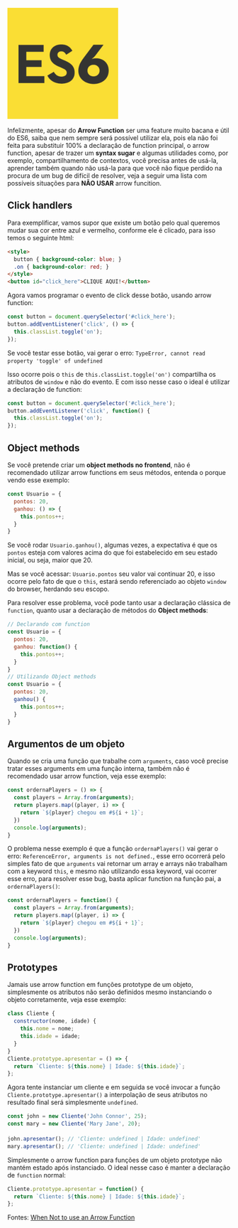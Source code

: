 ![ES6 Arrow Functions](/images/es6-logo.jpg "ES6 Arrow Functions")

Infelizmente, apesar do **Arrow Function** ser uma feature muito bacana e útil do ES6, saiba que nem sempre será possível utilizar ela, pois ela não foi feita para substituir 100% a declaração de function principal, o arrow function, apesar de trazer um **syntax sugar** e algumas utilidades como, por exemplo, compartilhamento de contextos, você precisa antes de usá-la, aprender também quando não usá-la para que você não fique perdido na procura de um bug de difícil de resolver, veja a seguir uma lista com possíveis situações para **NÃO USAR** arrow funcition.

## Click handlers

Para exemplificar, vamos supor que existe um botão pelo qual queremos mudar sua cor entre azul e vermelho, conforme ele é clicado, para isso temos o seguinte html:

``` html
<style>
  button { background-color: blue; }
  .on { background-color: red; }
</style>
<button id="click_here">CLIQUE AQUI!</button>
```

Agora vamos programar o evento de click desse botão, usando arrow function:

``` javascript
const button = document.querySelector('#click_here');
button.addEventListener('click', () => {
  this.classList.toggle('on');
});
```

Se você testar esse botão, vai gerar o erro: `TypeError, cannot read property 'toggle' of undefined`

Isso ocorre pois o `this` de `this.classList.toggle('on')` compartilha os atributos de `window` e não do evento. E com isso nesse caso o ideal é utilizar a declaração de function:

``` javascript
const button = document.querySelector('#click_here');
button.addEventListener('click', function() {
  this.classList.toggle('on');
});
```

## Object methods

Se você pretende criar um **object methods no frontend**, não é recomendado utilizar arrow functions em seus métodos, entenda o porque vendo esse exemplo:

``` javascript
const Usuario = {
  pontos: 20,
  ganhou: () => {
    this.pontos++;
  }
}
```

Se você rodar `Usuario.ganhou()`, algumas vezes, a expectativa é que os `pontos` esteja com valores acima do que foi estabelecido em seu estado inicial, ou seja, maior que 20.

Mas se você acessar: `Usuario.pontos` seu valor vai continuar 20, e isso ocorre pelo fato de que o `this`, estará sendo referenciado ao objeto `window` do browser, herdando seu escopo.

Para resolver esse problema, você pode tanto usar a declaração clássica de `function`, quanto usar a declaração de métodos do **Object methods**:

``` javascript
// Declarando com function
const Usuario = {
  pontos: 20,
  ganhou: function() {
    this.pontos++;
  }
}
// Utilizando Object methods
const Usuario = {
  pontos: 20,
  ganhou() {
    this.pontos++;
  }
}
```

## Argumentos de um objeto

Quando se cria uma função que trabalhe com `arguments`, caso você precise tratar esses arguments em uma função interna, também não é recomendado usar arrow function, veja esse exemplo:

``` javascript
const ordernaPlayers = () => {
  const players = Array.from(arguments);
  return players.map((player, i) => {
    return `${player} chegou em #${i + 1}`;
  })
  console.log(arguments);
}
```

O problema nesse exemplo é que a função `ordernaPlayers()` vai gerar o erro: `ReferenceError, arguments is not defined.`, esse erro ocorrerá pelo simples fato de que `arguments` vai retornar um array e arrays não trabalham com a keyword `this`, e mesmo não utilizando essa keyword, vai ocorrer esse erro, para resolver esse bug, basta aplicar function na função pai, a `ordernaPlayers()`:

``` javascript
const ordernaPlayers = function() {
  const players = Array.from(arguments);
  return players.map((player, i) => {
    return `${player} chegou em #${i + 1}`;
  })
  console.log(arguments);
}
```

## Prototypes

Jamais use arrow function em funções prototype de um objeto, simplesmente os atributos não serão definidos mesmo instanciando o objeto corretamente, veja esse exemplo:

``` javascript
class Cliente {
  constructor(nome, idade) {
    this.nome = nome;
    this.idade = idade;
  }  
}
Cliente.prototype.apresentar = () => {
  return `Cliente: ${this.nome} | Idade: ${this.idade}`;
};
```

Agora tente instanciar um cliente e em seguida se você invocar a função `Cliente.prototype.apresentar()` a interpolação de seus atributos no resultado final será simplesmente `undefined`.

``` javascript
const john = new Cliente('John Connor', 25);
const mary = new Cliente('Mary Jane', 20);

john.apresentar(); // 'Cliente: undefined | Idade: undefined'
mary.apresentar(); // 'Cliente: undefined | Idade: undefined'
```

Simplesmente o arrow function para funções de um objeto prototype não mantém estado após instanciado. O ideal nesse caso é manter a declaração de `function` normal:

``` javascript
Cliente.prototype.apresentar = function() {
  return `Cliente: ${this.nome} | Idade: ${this.idade}`;
};
```

Fontes: [When Not to use an Arrow Function](http://wesbos.com/arrow-function-no-no/)
